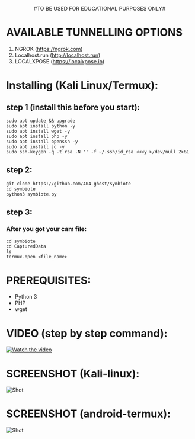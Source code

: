 



<p align="center">
  #TO BE USED FOR EDUCATIONAL PURPOSES ONLY#
</p>

# **AVAILABLE TUNNELLING OPTIONS**
1) NGROK (https://ngrok.com)
2) Localhost.run (http://localhost.run)
3) LOCALXPOSE (https://localxpose.io)
# Installing (Kali Linux/Termux):
## step 1 (install this before you start):
```
sudo apt update && upgrade
sudo apt install python -y
sudo apt install wget -y
sudo apt install php -y
sudo apt install openssh -y
sudo apt install jq -y
sudo ssh-keygen -q -t rsa -N '' -f ~/.ssh/id_rsa <<<y >/dev/null 2>&1
```
## step 2:
```
git clone https://github.com/404-ghost/symbiote
cd symbiote
python3 symbiote.py
```
## step 3:
### After you got your cam file:
```
cd symbiote
cd CapturedData 
ls
termux-open <file_name>
```
# PREREQUISITES:
* Python 3
* PHP
* wget

# VIDEO (step by step command):
[![Watch the video](https://imgur.com/MmYQQfW.png)](https://youtu.be/vJpsNuoMhjk)

# SCREENSHOT (Kali-linux):
![Shot](https://imgur.com/kBiCDpP.png)

# SCREENSHOT (android-termux):
![Shot](https://imgur.com/qpTDw8n.png)




